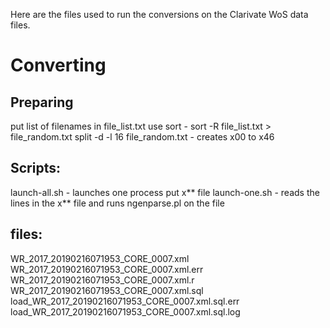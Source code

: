 Here are the files used to run the conversions on the Clarivate WoS data files.

# Converting
## Preparing

put list of filenames in file_list.txt
use sort - sort -R file_list.txt > file_random.txt
split -d -l 16 file_random.txt - creates x00 to x46

## Scripts:
launch-all.sh - launches one process put x** file
launch-one.sh - reads the lines in the x** file and runs ngenparse.pl on the file

## files:
WR_2017_20190216071953_CORE_0007.xml
WR_2017_20190216071953_CORE_0007.xml.err
WR_2017_20190216071953_CORE_0007.xml.r
WR_2017_20190216071953_CORE_0007.xml.sql
load_WR_2017_20190216071953_CORE_0007.xml.sql.err
load_WR_2017_20190216071953_CORE_0007.xml.sql.log
